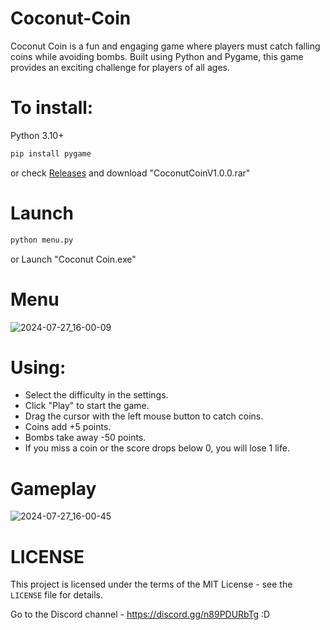 # Coconut-Coin
Coconut Coin is a fun and engaging game where players must catch falling coins while avoiding bombs. Built using Python and Pygame, this game provides an exciting challenge for players of all ages.

# To install:

Python 3.10+
```sh
pip install pygame
```
or
check [Releases](https://github.com/Read1dno/Coconut-Coin/releases/tag/v1.0.0)
and download "CoconutCoinV1.0.0.rar"

# Launch
```sh
python menu.py
```
or 
Launch "Coconut Coin.exe"

# Menu
![2024-07-27_16-00-09](https://github.com/user-attachments/assets/6d4c59d1-3fa5-4506-b26d-2d0bb7f727f3)

# Using:

- Select the difficulty in the settings.
- Click "Play" to start the game.
- Drag the cursor with the left mouse button to catch coins.
- Coins add +5 points.
- Bombs take away -50 points.
- If you miss a coin or the score drops below 0, you will lose 1 life.

# Gameplay
![2024-07-27_16-00-45](https://github.com/user-attachments/assets/2dbc0780-02ce-452d-a638-5ec00b7c6eae)


# LICENSE
This project is licensed under the terms of the MIT License - see the `LICENSE` file for details.

Go to the Discord channel - https://discord.gg/n89PDURbTg
:D
